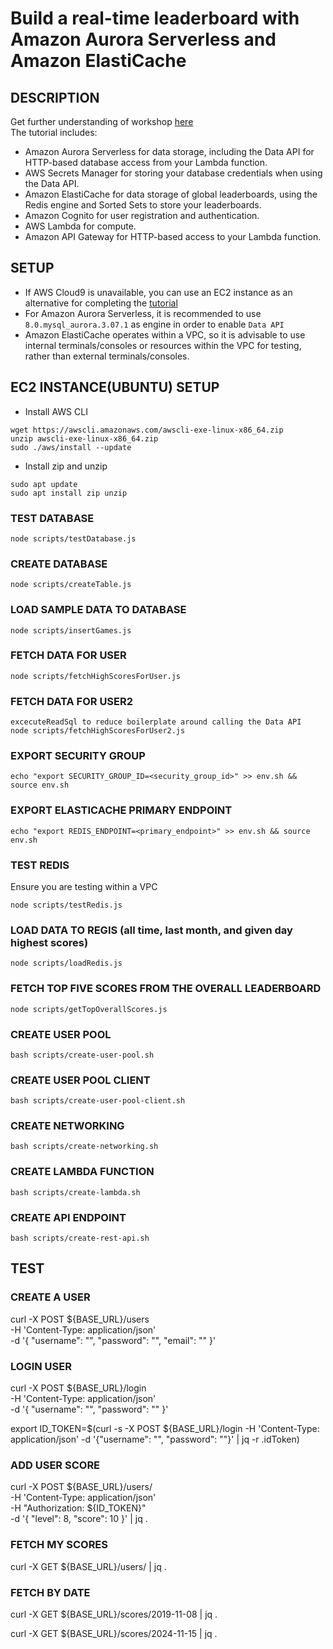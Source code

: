 <h1>Build a real-time leaderboard with Amazon Aurora Serverless and Amazon ElastiCache</h1>

## DESCRIPTION
Get further understanding of workshop [here](https://aws.amazon.com/tutorials/real-time-leaderboard-amazon-aurora-serverless-elasticache/)  
The tutorial includes:  
- Amazon Aurora Serverless for data storage, including the Data API for HTTP-based database access from your Lambda function.
- AWS Secrets Manager for storing your database credentials when using the Data API.
- Amazon ElastiCache for data storage of global leaderboards, using the Redis engine and Sorted Sets to store your leaderboards.
- Amazon Cognito for user registration and authentication.
- AWS Lambda for compute.
- Amazon API Gateway for HTTP-based access to your Lambda function.

## SETUP
- If AWS Cloud9 is unavailable, you can use an EC2 instance as an alternative for completing the [tutorial](https://aws.amazon.com/tutorials/real-time-leaderboard-amazon-aurora-serverless-elasticache/)
- For Amazon Aurora Serverless, it is recommended to use `8.0.mysql_aurora.3.07.1` as engine in order to enable `Data API`
- Amazon ElastiCache operates within a VPC, so it is advisable to use internal terminals/consoles or resources within the VPC for testing, rather than external terminals/consoles.

## EC2 INSTANCE(UBUNTU) SETUP
- Install AWS CLI
```
wget https://awscli.amazonaws.com/awscli-exe-linux-x86_64.zip
unzip awscli-exe-linux-x86_64.zip
sudo ./aws/install --update
```
- Install zip and unzip
```
sudo apt update
sudo apt install zip unzip
```

### TEST DATABASE
```
node scripts/testDatabase.js
```

### CREATE DATABASE
```
node scripts/createTable.js
```

### LOAD SAMPLE DATA TO DATABASE
```
node scripts/insertGames.js
```

### FETCH DATA FOR USER
```
node scripts/fetchHighScoresForUser.js
```

### FETCH DATA FOR USER2
```
excecuteReadSql to reduce boilerplate around calling the Data API
node scripts/fetchHighScoresForUser2.js
```

### EXPORT SECURITY GROUP
```
echo "export SECURITY_GROUP_ID=<security_group_id>" >> env.sh && source env.sh
```

### EXPORT ELASTICACHE PRIMARY ENDPOINT
```
echo "export REDIS_ENDPOINT=<primary_endpoint>" >> env.sh && source env.sh
```

### TEST REDIS
Ensure you are testing within a VPC
```
node scripts/testRedis.js
```

### LOAD DATA TO REGIS (all time, last month, and given day highest scores) 
```
node scripts/loadRedis.js
```

### FETCH TOP FIVE SCORES FROM THE OVERALL LEADERBOARD
```
node scripts/getTopOverallScores.js
```

### CREATE USER POOL
```
bash scripts/create-user-pool.sh
```

### CREATE USER POOL CLIENT
```
bash scripts/create-user-pool-client.sh
```
### CREATE NETWORKING
```
bash scripts/create-networking.sh
```

### CREATE LAMBDA FUNCTION
```
bash scripts/create-lambda.sh
```

### CREATE API ENDPOINT
```
bash scripts/create-rest-api.sh
```

## TEST

### CREATE A USER
curl -X POST ${BASE_URL}/users \
  -H 'Content-Type: application/json' \
  -d '{
	"username": "<username>",
	"password": "<password>",
	"email": "<useremail>"
}'

### LOGIN USER
curl -X POST ${BASE_URL}/login \
  -H 'Content-Type: application/json' \
  -d '{
	"username": "<username>",
	"password": "<password>"
}'

export ID_TOKEN=$(curl -s -X POST ${BASE_URL}/login -H 'Content-Type: application/json' -d '{"username": "<username>", "password": "<password>"}' | jq -r .idToken)


### ADD USER SCORE
curl -X POST ${BASE_URL}/users/<username> \
 -H 'Content-Type: application/json' \
  -H "Authorization: ${ID_TOKEN}" \
  -d '{
	"level": 8,
	"score": 10
}' | jq .

### FETCH MY SCORES
curl -X GET ${BASE_URL}/users/<username> | jq .


### FETCH BY DATE
curl -X GET ${BASE_URL}/scores/2019-11-08 | jq .

curl -X GET ${BASE_URL}/scores/2024-11-15 | jq .
